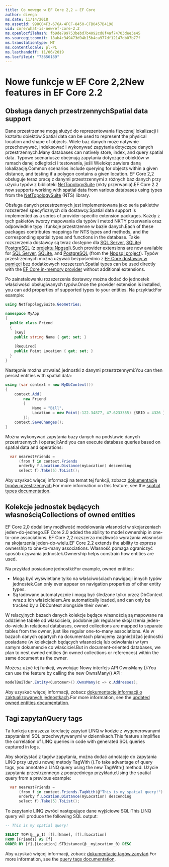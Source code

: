 ```yaml
---
title: Co nowego w EF Core 2,2 — EF Core
author: divega
ms.date: 11/14/2018
ms.assetid: 998C04F3-676A-4FCF-8450-CFB0457B4198
uid: core/what-is-new/ef-core-2.2
ms.openlocfilehash: fb9de799753bebd7b4092cd8f4af74703dee3e45
ms.sourcegitcommit: 18ab4c349473d94b15b4ca977df12147db07b77f
ms.translationtype: MT
ms.contentlocale: pl-PL
ms.lasthandoff: 11/06/2019
ms.locfileid: "73656189"
---
```

# <a name="new-features-in-ef-core-22"></a><span data-ttu-id="2ff6e-102">Nowe funkcje w EF Core 2,2</span><span class="sxs-lookup"><span data-stu-id="2ff6e-102">New features in EF Core 2.2</span></span>

## <a name="spatial-data-support"></a><span data-ttu-id="2ff6e-103">Obsługa danych przestrzennych</span><span class="sxs-lookup"><span data-stu-id="2ff6e-103">Spatial data support</span></span>

<span data-ttu-id="2ff6e-104">Dane przestrzenne mogą służyć do reprezentowania fizycznej lokalizacji i kształtu obiektów.</span><span class="sxs-lookup"><span data-stu-id="2ff6e-104">Spatial data can be used to represent the physical location and shape of objects.</span></span>
<span data-ttu-id="2ff6e-105">Wiele baz danych może natywnie przechowywać, indeksować i wykonywać zapytania dotyczące danych przestrzennych.</span><span class="sxs-lookup"><span data-stu-id="2ff6e-105">Many databases can natively store, index, and query spatial data.</span></span>
<span data-ttu-id="2ff6e-106">Typowe scenariusze obejmują zapytania dotyczące obiektów w ramach danej odległości i testowania, jeśli Wielokąt zawiera daną lokalizację.</span><span class="sxs-lookup"><span data-stu-id="2ff6e-106">Common scenarios include querying for objects within a given distance, and testing if a polygon contains a given location.</span></span>
<span data-ttu-id="2ff6e-107">EF Core 2,2 obsługuje teraz pracę z danymi przestrzennymi z różnych baz danych przy użyciu typów z biblioteki [NetTopologySuite](https://github.com/NetTopologySuite/NetTopologySuite) (nkty przerwania).</span><span class="sxs-lookup"><span data-stu-id="2ff6e-107">EF Core 2.2 now supports working with spatial data from various databases using types from the [NetTopologySuite](https://github.com/NetTopologySuite/NetTopologySuite) (NTS) library.</span></span>

<span data-ttu-id="2ff6e-108">Obsługa danych przestrzennych jest implementowana jako seria pakietów rozszerzeń specyficznych dla dostawcy.</span><span class="sxs-lookup"><span data-stu-id="2ff6e-108">Spatial data support is implemented as a series of provider-specific extension packages.</span></span>
<span data-ttu-id="2ff6e-109">Każdy z tych pakietów tworzy mapowania dla typów i metod NKTY przerwania oraz odpowiednie typy i funkcje przestrzenne w bazie danych.</span><span class="sxs-lookup"><span data-stu-id="2ff6e-109">Each of these packages contributes mappings for NTS types and methods, and the corresponding spatial types and functions in the database.</span></span>
<span data-ttu-id="2ff6e-110">Takie rozszerzenia dostawcy są teraz dostępne dla [SQL Server](https://www.nuget.org/packages/Microsoft.EntityFrameworkCore.SqlServer.NetTopologySuite/), [SQLite](https://www.nuget.org/packages/Microsoft.EntityFrameworkCore.Sqlite.NetTopologySuite/)i [PostgreSQL](https://www.nuget.org/packages/Npgsql.EntityFrameworkCore.PostgreSQL.NetTopologySuite/) (z [projektu Npgsql](https://www.npgsql.org/)).</span><span class="sxs-lookup"><span data-stu-id="2ff6e-110">Such provider extensions are now available for [SQL Server](https://www.nuget.org/packages/Microsoft.EntityFrameworkCore.SqlServer.NetTopologySuite/), [SQLite](https://www.nuget.org/packages/Microsoft.EntityFrameworkCore.Sqlite.NetTopologySuite/), and [PostgreSQL](https://www.nuget.org/packages/Npgsql.EntityFrameworkCore.PostgreSQL.NetTopologySuite/) (from the [Npgsql project](https://www.npgsql.org/)).</span></span>
<span data-ttu-id="2ff6e-111">Typów przestrzennych można używać bezpośrednio z [EF Core dostawcy w pamięci](xref:core/providers/in-memory/index) bez dodatkowych rozszerzeń.</span><span class="sxs-lookup"><span data-stu-id="2ff6e-111">Spatial types can be used directly with the [EF Core in-memory provider](xref:core/providers/in-memory/index) without additional extensions.</span></span>

<span data-ttu-id="2ff6e-112">Po zainstalowaniu rozszerzenia dostawcy można dodać do jednostek właściwości obsługiwanych typów.</span><span class="sxs-lookup"><span data-stu-id="2ff6e-112">Once the provider extension is installed, you can add properties of supported types to your entities.</span></span> <span data-ttu-id="2ff6e-113">Na przykład:</span><span class="sxs-lookup"><span data-stu-id="2ff6e-113">For example:</span></span>

``` csharp
using NetTopologySuite.Geometries;

namespace MyApp
{
  public class Friend
  {
    [Key]
    public string Name { get; set; }
  
    [Required]
    public Point Location { get; set; }
  }
}
```

<span data-ttu-id="2ff6e-114">Następnie można utrwalać jednostki z danymi przestrzennymi:</span><span class="sxs-lookup"><span data-stu-id="2ff6e-114">You can then persist entities with spatial data:</span></span>

``` csharp
using (var context = new MyDbContext())
{
    context.Add(
        new Friend
        {
            Name = "Bill",
            Location = new Point(-122.34877, 47.6233355) {SRID = 4326 }
        });
    context.SaveChanges();
}
```

<span data-ttu-id="2ff6e-115">Można wykonywać zapytania bazy danych na podstawie danych przestrzennych i operacji:</span><span class="sxs-lookup"><span data-stu-id="2ff6e-115">And you can execute database queries based on spatial data and operations:</span></span>

``` csharp
  var nearestFriends =
      (from f in context.Friends
      orderby f.Location.Distance(myLocation) descending
      select f).Take(5).ToList();
```

<span data-ttu-id="2ff6e-116">Aby uzyskać więcej informacji na temat tej funkcji, zobacz [dokumentację typów przestrzennych](xref:core/modeling/spatial).</span><span class="sxs-lookup"><span data-stu-id="2ff6e-116">For more information on this feature, see the [spatial types documentation](xref:core/modeling/spatial).</span></span>

## <a name="collections-of-owned-entities"></a><span data-ttu-id="2ff6e-117">Kolekcje jednostek będących własnością</span><span class="sxs-lookup"><span data-stu-id="2ff6e-117">Collections of owned entities</span></span>

<span data-ttu-id="2ff6e-118">EF Core 2,0 dodaliśmy możliwość modelowania własności w skojarzeniach jeden-do-jednego.</span><span class="sxs-lookup"><span data-stu-id="2ff6e-118">EF Core 2.0 added the ability to model ownership in one-to-one associations.</span></span>
<span data-ttu-id="2ff6e-119">EF Core 2,2 rozszerza możliwość wyrażania własności na skojarzenia jeden-do-wielu.</span><span class="sxs-lookup"><span data-stu-id="2ff6e-119">EF Core 2.2 extends the ability to express ownership to one-to-many associations.</span></span>
<span data-ttu-id="2ff6e-120">Własność pomaga ograniczyć sposób używania jednostek.</span><span class="sxs-lookup"><span data-stu-id="2ff6e-120">Ownership helps constrain how entities are used.</span></span>

<span data-ttu-id="2ff6e-121">Na przykład posiadane jednostki:</span><span class="sxs-lookup"><span data-stu-id="2ff6e-121">For example, owned entities:</span></span>

- <span data-ttu-id="2ff6e-122">Mogą być wyświetlane tylko na właściwościach nawigacji innych typów jednostek.</span><span class="sxs-lookup"><span data-stu-id="2ff6e-122">Can only ever appear on navigation properties of other entity types.</span></span>
- <span data-ttu-id="2ff6e-123">Są ładowane automatycznie i mogą być śledzone tylko przez DbContext wraz z ich właścicielem.</span><span class="sxs-lookup"><span data-stu-id="2ff6e-123">Are automatically loaded, and can only be tracked by a DbContext alongside their owner.</span></span>

<span data-ttu-id="2ff6e-124">W relacyjnych bazach danych kolekcje będące własnością są mapowane na oddzielne tabele od właściciela, podobnie jak regularne skojarzenia jeden-do-wielu.</span><span class="sxs-lookup"><span data-stu-id="2ff6e-124">In relational databases, owned collections are mapped to separate tables from the owner, just like regular one-to-many associations.</span></span>
<span data-ttu-id="2ff6e-125">Ale w bazach danych opartych na dokumentach planujemy zagnieżdżać jednostki posiadane (w kolekcjach będących własnością lub odwołania) w tym samym dokumencie co właściciel.</span><span class="sxs-lookup"><span data-stu-id="2ff6e-125">But in document-oriented databases, we plan to nest owned entities (in owned collections or references) within the same document as the owner.</span></span>

<span data-ttu-id="2ff6e-126">Możesz użyć tej funkcji, wywołując Nowy interfejs API OwnsMany ():</span><span class="sxs-lookup"><span data-stu-id="2ff6e-126">You can use the feature by calling the new OwnsMany() API:</span></span>

``` csharp
modelBuilder.Entity<Customer>().OwnsMany(c => c.Addresses);
```

<span data-ttu-id="2ff6e-127">Aby uzyskać więcej informacji, zobacz [dokumentację informacji o zaktualizowanych jednostkach](xref:core/modeling/owned-entities#collections-of-owned-types).</span><span class="sxs-lookup"><span data-stu-id="2ff6e-127">For more information, see the [updated owned entities documentation](xref:core/modeling/owned-entities#collections-of-owned-types).</span></span>

## <a name="query-tags"></a><span data-ttu-id="2ff6e-128">Tagi zapytań</span><span class="sxs-lookup"><span data-stu-id="2ff6e-128">Query tags</span></span>

<span data-ttu-id="2ff6e-129">Ta funkcja upraszcza korelację zapytań LINQ w kodzie z wygenerowanymi zapytaniami SQL przechwytywanymi w dziennikach.</span><span class="sxs-lookup"><span data-stu-id="2ff6e-129">This feature simplifies the correlation of LINQ queries in code with generated SQL queries captured in logs.</span></span>

<span data-ttu-id="2ff6e-130">Aby skorzystać z tagów zapytania, można dodać adnotacje do zapytania LINQ przy użyciu nowej metody TagWith ().</span><span class="sxs-lookup"><span data-stu-id="2ff6e-130">To take advantage of query tags, you annotate a LINQ query using the new TagWith() method.</span></span>
<span data-ttu-id="2ff6e-131">Użycie zapytania przestrzennego z poprzedniego przykładu:</span><span class="sxs-lookup"><span data-stu-id="2ff6e-131">Using the spatial query from a previous example:</span></span>

``` csharp
  var nearestFriends =
      (from f in context.Friends.TagWith(@"This is my spatial query!")
      orderby f.Location.Distance(myLocation) descending
      select f).Take(5).ToList();
```

<span data-ttu-id="2ff6e-132">To zapytanie LINQ zwróci następujące dane wyjściowe SQL:</span><span class="sxs-lookup"><span data-stu-id="2ff6e-132">This LINQ query will produce the following SQL output:</span></span>

``` sql
-- This is my spatial query!

SELECT TOP(@__p_1) [f].[Name], [f].[Location]
FROM [Friends] AS [f]
ORDER BY [f].[Location].STDistance(@__myLocation_0) DESC
```

<span data-ttu-id="2ff6e-133">Aby uzyskać więcej informacji, zobacz [dokumentację tagów zapytań](xref:core/querying/tags).</span><span class="sxs-lookup"><span data-stu-id="2ff6e-133">For more information, see the [query tags documentation](xref:core/querying/tags).</span></span>
